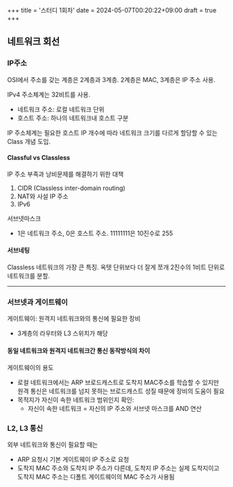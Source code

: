+++
title = '스터디 1회차'
date = 2024-05-07T00:20:22+09:00
draft = true
+++
## 네트워크 회선

### IP주소
OSI에서 주소를 갖는 계층은 2계층과 3계층.
2계층은 MAC, 3계층은 IP 주소 사용.

IPv4 주소체계는 32비트를 사용.
- 네트워크 주소: 로컬 네트워크 단위
- 호스트 주소: 하나의 네트워크내 호스트 구분

IP 주소체계는 필요한 호스트 IP 개수에 따라 네트워크 크기를 다르게 할당할 수 있는 Class 개념 도입.

#### Classful vs Classless
IP 주소 부족과 낭비문제를 해결하기 위한 대책
1. CIDR (Classless inter-domain routing)
2. NAT와 사설 IP 주소
3. IPv6

서브넷마스크
- 1은 네트워크 주소, 0은 호스트 주소.
11111111은 10진수로 255

#### 서브네팅
Classless 네트워크의 가장 큰 특징. 
옥텟 단위보다 더 잘게 쪼개 2진수의 1비트 단위로 네트워크를 분할. 

---
### 서브넷과 게이트웨이
게이트웨이: 원격지 네트워크와의 통신에 필요한 장비
- 3계층의 라우터와 L3 스위치가 해당

#### 동일 네트워크와 원격지 네트워크간 통신 동작방식의 차이
게이트웨이의 용도
- 로컬 네트워크에서는 ARP 브로드캐스트로 도착지 MAC주소를 학습할 수 있지만
원격 통신은 네트워크를 넘지 못하는 브로드캐스트 성질 때문에 장비의 도움이 필요
- 목적지가 자신이 속한 네트워크 범위인지 확인: 
	- 자신이 속한 네트워크 = 자신의 IP 주소와 서브넷 마스크를 AND 연산 

### L2, L3 통신
외부 네트워크와 통신이 필요할 때는 
- ARP 요청시 기본 게이트웨이 IP 주소로 요청
- 도착지 MAC 주소와 도착지 IP 주소가 다른데, 
도착지 IP 주소는 실제 도착지이고
도착지 MAC 주소는 디폴트 게이트웨이의 MAC 주소가 사용됨
